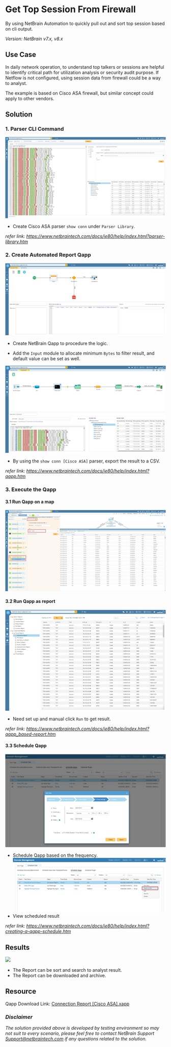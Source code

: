 # Get Top Session From Firewall
By using NetBrain Automation to quickly pull out and sort top session based on cli output.

*Version: NetBrain v7.x, v8.x*

## Use Case

In daily network operation, to understand top talkers or sessions are helpful to identify critical path for utilization analysis or security audit purpose. If Netflow is not configured, using session data from firewall could be a way to analyst.

The example is based on Cisco ASA firewall, but similar concept could apply to other vendors.

## Solution

### 1. Parser CLI Command
![](images/show_conn_parser.png)
* Create Cisco ASA parser `show conn` under `Parser Library`.

*refer link: https://www.netbraintech.com/docs/ie80/help/index.html?parser-library.htm*

### 2. Create Automated Report Qapp
![](images/execution_flow.png)
* Create NetBrain Qapp to procedure the logic.

* Add the `Input` module to allocate minimum `Bytes` to filter result, and default value can be set as well.

![](images/canvas.png)
* By using the `show conn [Cisco ASA]` parser, export the result to a CSV.

*refer link: https://www.netbraintech.com/docs/ie80/help/index.html?qapp.htm*

### 3. Execute the Qapp
#### 3.1 Run Qapp on a map
![](images/run_on_demand.png)

#### 3.2 Run Qapp as report
![](images/report.png)
* Need set up and manual click `Run` to get result.

*refer link: https://www.netbraintech.com/docs/ie80/help/index.html?qapp_based-report.htm*
#### 3.3 Schedule Qapp 
![](images/schedule01.png)
* Schedule Qapp based on the frequency.
![](images/schedule02.png)
* View scheduled result

*refer link: https://www.netbraintech.com/docs/ie80/help/index.html?creating-a-qapp-schedule.htm*

## Results

![](images/report.gif)
* The Report can be sort and search to analyst result.
* The Report can be downloaded and archive.


## Resource
Qapp Download Link: [Connection Report [Cisco ASA].xapp](resources/Connection%20Report%20%5BCisco%20ASA%5D.xapp)

### *Disclaimer*
*The solution provided above is developed by testing environment so may not suit to every scenario, please feel free to contact NetBrain Support <Support@netbraintech.com> if any questions related to the solution.* 